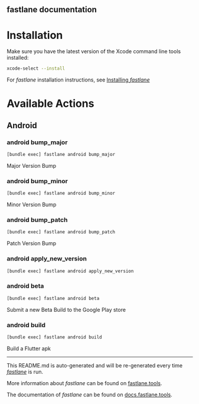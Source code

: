 fastlane documentation
----

# Installation

Make sure you have the latest version of the Xcode command line tools installed:

```sh
xcode-select --install
```

For _fastlane_ installation instructions, see [Installing _fastlane_](https://docs.fastlane.tools/#installing-fastlane)

# Available Actions

## Android

### android bump_major

```sh
[bundle exec] fastlane android bump_major
```

Major Version Bump

### android bump_minor

```sh
[bundle exec] fastlane android bump_minor
```

Minor Version Bump

### android bump_patch

```sh
[bundle exec] fastlane android bump_patch
```

Patch Version Bump

### android apply_new_version

```sh
[bundle exec] fastlane android apply_new_version
```



### android beta

```sh
[bundle exec] fastlane android beta
```

Submit a new Beta Build to the Google Play store

### android build

```sh
[bundle exec] fastlane android build
```

Build a Flutter apk

----

This README.md is auto-generated and will be re-generated every time [_fastlane_](https://fastlane.tools) is run.

More information about _fastlane_ can be found on [fastlane.tools](https://fastlane.tools).

The documentation of _fastlane_ can be found on [docs.fastlane.tools](https://docs.fastlane.tools).
